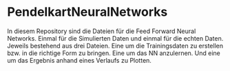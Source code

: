 # PendelkartNeuralNetworks
In diesem Repository sind die Dateien für die Feed Forward Neural Networks.
Einmal für die Simulierten Daten und einmal für die echten Daten. Jeweils bestehend aus drei Dateien. Eine um die Trainingsdaten zu erstellen bzw. in die richtige Form zu bringen. 
Eine um das NN anzulernen. Und eine um das Ergebnis anhand eines Verlaufs zu Plotten.
